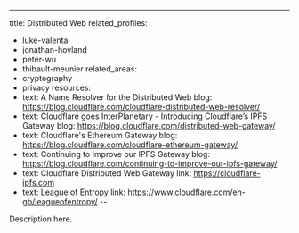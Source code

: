 ---
title: Distributed Web
related_profiles:
  - luke-valenta
  - jonathan-hoyland
  - peter-wu
  - thibault-meunier
related_areas:
  - cryptography
  - privacy
resources:
  - text: A Name Resolver for the Distributed Web
    blog: https://blog.cloudflare.com/cloudflare-distributed-web-resolver/
  - text: Cloudflare goes InterPlanetary - Introducing Cloudflare’s IPFS Gateway
    blog: https://blog.cloudflare.com/distributed-web-gateway/
  - text: Cloudflare's Ethereum Gateway
    blog: https://blog.cloudflare.com/cloudflare-ethereum-gateway/
  - text: Continuing to Improve our IPFS Gateway
    blog: https://blog.cloudflare.com/continuing-to-improve-our-ipfs-gateway/
  - text: Cloudflare Distributed Web Gateway
    link: https://cloudflare-ipfs.com
  - text: League of Entropy
    link: https://www.cloudflare.com/en-gb/leagueofentropy/
 --

Description here.